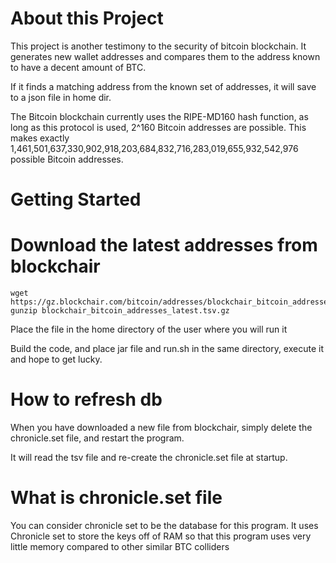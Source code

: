 # About this Project
This project is another testimony to the security of bitcoin blockchain.
It generates new wallet addresses and compares them to the address known to have a decent amount of BTC.

If it finds a matching address from the known set of addresses, it will save to a json file in home dir.

The Bitcoin blockchain currently uses the RIPE-MD160 hash function, as long as this protocol is used, 2^160 Bitcoin addresses are possible. This makes exactly 1,461,501,637,330,902,918,203,684,832,716,283,019,655,932,542,976 possible Bitcoin addresses.

# Getting Started

# Download the latest addresses from blockchair
```
wget https://gz.blockchair.com/bitcoin/addresses/blockchair_bitcoin_addresses_latest.tsv.gz
gunzip blockchair_bitcoin_addresses_latest.tsv.gz
```

Place the file in the home directory of the user where you will run it

Build the code, and place jar file and run.sh in the same directory, execute it and hope to get lucky.

# How to refresh db

When you have downloaded a new file from blockchair, simply delete the chronicle.set file, and restart the program.

It will read the tsv file and re-create the chronicle.set file at startup.

# What is chronicle.set file

You can consider chronicle set to be the database for this program. It uses Chronicle set to store the keys off of RAM 
so that this program uses very little memory compared to other similar BTC colliders
